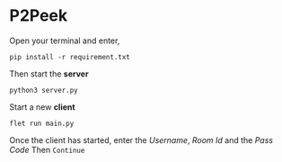 # P2Peek

Open your terminal and enter,

`pip install -r requirement.txt`

Then start the **server**

`python3 server.py`

Start a new **client**

`flet run main.py`

Once the client has started, enter the _Username_, _Room Id_ and the _Pass Code_
Then `Continue`
